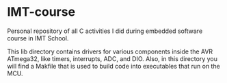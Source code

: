 # IMT-course
Personal repository of all C activities I did during embedded software course in IMT School.

This lib directory contains drivers for various components inside the AVR ATmega32, like timers, interrupts, ADC, and DIO. Also, in this directory you will find a Makfile that is used to build code into executables that run on the MCU.
